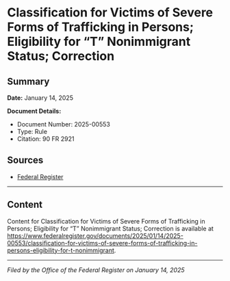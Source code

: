# Classification for Victims of Severe Forms of Trafficking in Persons; Eligibility for “T” Nonimmigrant Status; Correction

## Summary

**Date:** January 14, 2025

**Document Details:**
- Document Number: 2025-00553
- Type: Rule
- Citation: 90 FR 2921

## Sources
- [Federal Register](https://www.federalregister.gov/documents/2025/01/14/2025-00553/classification-for-victims-of-severe-forms-of-trafficking-in-persons-eligibility-for-t-nonimmigrant)

---

## Content

Content for Classification for Victims of Severe Forms of Trafficking in Persons; Eligibility for “T” Nonimmigrant Status; Correction is available at https://www.federalregister.gov/documents/2025/01/14/2025-00553/classification-for-victims-of-severe-forms-of-trafficking-in-persons-eligibility-for-t-nonimmigrant.

---

*Filed by the Office of the Federal Register on January 14, 2025*
